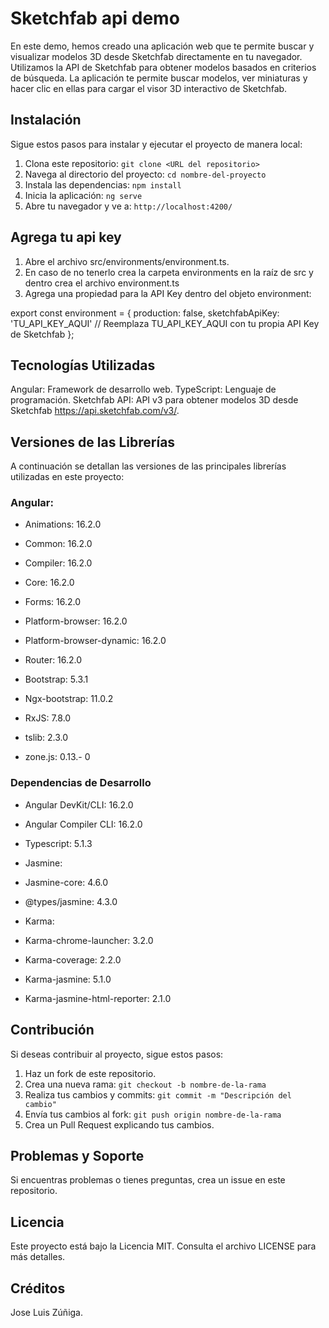 # Sketchfab api demo

En este demo, hemos creado una aplicación web que te permite buscar y visualizar modelos 3D desde Sketchfab directamente en tu navegador. Utilizamos la API de Sketchfab para obtener modelos basados en criterios de búsqueda. La aplicación te permite buscar modelos, ver miniaturas y hacer clic en ellas para cargar el visor 3D interactivo de Sketchfab.

## Instalación

Sigue estos pasos para instalar y ejecutar el proyecto de manera local:

1. Clona este repositorio: `git clone <URL del repositorio>`
2. Navega al directorio del proyecto: `cd nombre-del-proyecto`
3. Instala las dependencias: `npm install`
4. Inicia la aplicación: `ng serve`
5. Abre tu navegador y ve a: `http://localhost:4200/`

## Agrega tu api key
1. Abre el archivo src/environments/environment.ts.
3. En caso de no tenerlo crea la carpeta environments en la raíz de src y dentro crea el archivo environment.ts
2. Agrega una propiedad para la API Key dentro del objeto environment:

export const environment = {
  production: false,
  sketchfabApiKey: 'TU_API_KEY_AQUI' // Reemplaza TU_API_KEY_AQUI con tu propia API Key de Sketchfab
};

## Tecnologías Utilizadas
Angular: Framework de desarrollo web.
TypeScript: Lenguaje de programación.
Sketchfab API: API v3 para obtener modelos 3D desde Sketchfab https://api.sketchfab.com/v3/.

## Versiones de las Librerías

A continuación se detallan las versiones de las principales librerías utilizadas en este proyecto:

### Angular:
- Animations: 16.2.0
- Common: 16.2.0
- Compiler: 16.2.0
- Core: 16.2.0
- Forms: 16.2.0
- Platform-browser: 16.2.0
- Platform-browser-dynamic: 16.2.0
- Router: 16.2.0
- Bootstrap: 5.3.1

- Ngx-bootstrap: 11.0.2

- RxJS: 7.8.0

- tslib: 2.3.0

- zone.js: 0.13.- 0

### Dependencias de Desarrollo
- Angular DevKit/CLI: 16.2.0

- Angular Compiler CLI: 16.2.0

- Typescript: 5.1.3

- Jasmine:

- Jasmine-core: 4.6.0
- @types/jasmine: 4.3.0
- Karma:

- Karma-chrome-launcher: 3.2.0
- Karma-coverage: 2.2.0
- Karma-jasmine: 5.1.0
- Karma-jasmine-html-reporter: 2.1.0

## Contribución

Si deseas contribuir al proyecto, sigue estos pasos:

1. Haz un fork de este repositorio.
2. Crea una nueva rama: `git checkout -b nombre-de-la-rama`
3. Realiza tus cambios y commits: `git commit -m "Descripción del cambio"`
4. Envía tus cambios al fork: `git push origin nombre-de-la-rama`
5. Crea un Pull Request explicando tus cambios.

## Problemas y Soporte

Si encuentras problemas o tienes preguntas, crea un issue en este repositorio.

## Licencia

Este proyecto está bajo la Licencia MIT. Consulta el archivo LICENSE para más detalles.

## Créditos

Jose Luis Zúñiga.
